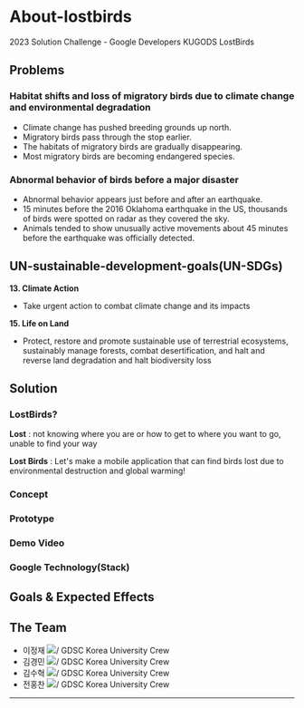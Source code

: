 # About-lostbirds
2023 Solution Challenge - Google Developers KUGODS LostBirds

## Problems
### Habitat shifts and loss of migratory birds due to climate change and environmental degradation
* Climate change has pushed breeding grounds up north.
* Migratory birds pass through the stop earlier.
* The habitats of migratory birds are gradually disappearing.
* Most migratory birds are becoming endangered species.

### Abnormal behavior of birds before a major disaster
* Abnormal behavior appears just before and after an earthquake.
* 15 minutes before the 2016 Oklahoma earthquake in the US, thousands of birds were spotted on radar as they covered the sky.
* Animals tended to show unusually active movements about 45 minutes before the earthquake was officially detected.

## UN-sustainable-development-goals(UN-SDGs)

**13. Climate Action**

* Take urgent action to combat climate change and its impacts

**15. Life on Land**

* Protect, restore and promote sustainable use of terrestrial ecosystems, sustainably manage forests, combat desertification, and halt and reverse land degradation and halt biodiversity loss

## Solution
### LostBirds?
**Lost** : not knowing where you are or how to get to where you want to go, unable to find your way

**Lost Birds** : Let's make a mobile application that can find birds lost due to environmental destruction and global warming!

### Concept

### Prototype

### Demo Video

### Google Technology(Stack)

## Goals & Expected Effects

## The Team
* 이정재 <a href="https://github.com/JaerryLee"><img src="https://img.shields.io/badge/Github-181717?style=flat-square&logo=Github&logoColor=white&link=https://github.com/JaerryLee"/></a>/ GDSC Korea University Crew
* 김경민 <a href="https://github.com/kidkio"><img src="https://img.shields.io/badge/Github-181717?style=flat-square&logo=Github&logoColor=white&link=https://github.com/kidkio"/></a>/ GDSC Korea University Crew
* 김수혁 <a href="https://github.com/suhyeok-luke"><img src="https://img.shields.io/badge/Github-181717?style=flat-square&logo=Github&logoColor=white&link=https://github.com/suhyeok-luke"/></a>/ GDSC Korea University Crew
* 전홍찬 <a href="https://github.com/chany63"><img src="https://img.shields.io/badge/Github-181717?style=flat-square&logo=Github&logoColor=white&linkhttps://github.com/chany63"/></a>/ GDSC Korea University Crew

***
